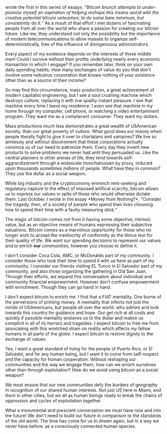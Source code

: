 wrote the first in this series of essays. \"*Bitcoin brunch attempts to
under-promise myself an aspiration of helping reshape this insane world
with the creative potential bitcoin unleashes; to do some bare minimum,
but consistently do it.*\" As a result of that effort I met dozens of
fascinating people from all over the world who share a passion for
creating our bitcoin future. Like me, they understand not only the
possibility but the importance of modern telecommunications to allow
masses to organize self-deterministically, free of the influence of
disingenuous administrators.

Every aspect of my existence depends on the interests of these middle
men! Could I survive without their profits underlying nearly every
economic transaction in which I engage? If you remember later, think on
your own daily spending habits. How many exchanges of value do you that
don\'t involve some nebulous corporation that knows nothing of your
existence other than as a source of their income?

So may find this circumstance, mass production, a great achievement of
modern capitalist engineering, but I see a soul crushing machine which
destroys culture, replacing it with low quality instant pleasure. I see
that machine every time I leave my residence. I even see that machine in
my home through my computer, cell phone, or watching a video
entertainment program. They want me as a complacent consumer. They want
my dollars.

Mass productions much less demonstrates a great wealth of USAmerican
society, than our great poverty of culture. What good does our money
when people literally fight to give it over to charlatans and vampires?
We live so aimlessly and without discernment that these corporations
actually convince us of our need to patronize them. Every day they
invent new products to solve problems we never had until they persuaded
us. Like the central planners in other arenas of life, they tend towards
self-aggrandizement through a widescale munchahussen by proxy, induced
upon thousands sometimes millions of people. What have they in common?
They use the dollar as a social weapon.

While big industry and the cryptoconomy entrench rent-seeking and
regulatory capture to the effect of imposed artifical scarcity, bitcoin
allows us to express our values in spite of those who would otherwise
dictate them. Last October, I wrote in the essay \*Money from
Nothing?\*, \"Consider the tragedy, then, of a society of people who
spend their lives choosing how to spend their time with a faulty
measuring stick.\"

The magic of bitcoin comes not from it having some objective, intrinsic
value, but as an objective means of humans expressing their subjective
valuations. Bitcoin comes as a marvelous opportunity for those who no
longer wish to accept the mediocrity of conformity as the litmus test
for their quality of life. We want our spending decisions to represent
our values and to enrich **our** communities, however you choose to
define it.

I don\'t consider Coca Cola, AMC, or McDonalds part of my community. I
consider those who took their time to spend it with us here as part of
my community. I consider our friends visiting EL Tunco in El Salvador
part of my community, and also those organizing the gathering in Old San
Juan. Through their efforts, we expand this conversation about
individual and community financial empowerment. However don\'t confuse
empowerment with enrichment. Though they can go hand in hand.

I don\'t expect bitcoin to enrich me. I find that a FIAT mentality. One
borne of the perversions of printing money. A mentality that infects not
just the minds of USAmericans, but people all over the world. who admire
and look towards this country for guidance and hope. Our get rich at all
costs and quickly if possible mentality enslaves us to the dollar and
makes us complicit in all of its horrors and tragedies. I expect bitcoin
to free me from associating with this wretched strain on reality which
affects my fellow humans in all parts of the globe. I expect bitcoin to
restore dignity to the exchange of values.

Yes, I want a great standard of living for the people of Puerto Rico, or
El Salvador, and for any human being, but I want it to come from
self-respect and the capacity for human cooperation. Without reshaping
our communities and the way we engage them, how can we ernich ourselves
other than through exploitation? How do we avoid using bitcoin as a
social weapon?

We must ensure that our new communities defy the borders of geography in
recognition of our shared human interests. Not just *US* here in Miami,
and *them* in other cities, but we all as human beings ready to break
the chains of oppression and cycles of exploitation together.

What a monumental and prescient conversation we must have now and into
the future! We don\'t need to build our future in comparison to the
standards of the old world. The time has come for us to dream again, but
in a way we never have before: as a consciously connected human species.


